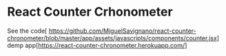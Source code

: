 # React Counter Crhonometer
See the code[
https://github.com/MiguelSavignano/react-counter-chronometer/blob/master/app/assets/javascripts/components/counter.jsx]
demp app[https://react-counter-chronometer.herokuapp.com/]

